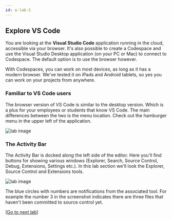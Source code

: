 ```yaml
---
id: a-lab-3
---
```


## Explore VS Code

You are looking at the **Visual Studio Code** application running in the cloud, accessible via your browser. It's also possible to create a Codespace and use the Visual Studio Desktop application (on your PC or Mac) to connect to Codespace. The default option is to use the browser however.

With Codespaces, you can work on most devices, as long as it has a modern browser.  We've tested it on iPads and Android tablets, so yes you can work on your projects from anywhere. 

### Familiar to VS Code users

The browser version of VS Code is similar to the desktop version. Which is a plus for your employees or students that know VS Code. The main differences between the two is the menu location. Check out the hamburger menu in the upper left of the application.

<img src='/assets/img/a-lab-02-01.png' alt="lab image" class="img-lab" >

### The Activity Bar

The Activity Bar is docked along the left side of the editor.  Here you'll find buttons for showing various windows (Explorer, Search, Source Control, Debug, Extensions, Settings etc.). In this lab section we'll look the Explorer, Source Control and Extensions tools.  

<img src='/assets/img/a-lab-02-02.png' alt="lab image" class="img-lab" >

The blue circles with numbers are notifications from the associated tool.  For example the number 3 in the screenshot indicates there are three files that haven't been committed to source control yet.

[<a href="/walt/lab-4.html">Go to next lab</a>]